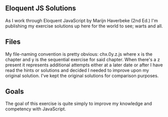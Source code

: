 ## Eloquent JS Solutions

As I work through Eloquent JavaScript by Marijn Haverbeke (2nd Ed.) I'm publishing my exercise solutions up here for the world to see; warts and all. 

## Files

My file-naming convention is pretty obvious: chx.0y.z.js where x is the chapter and y is the sequential exercise for said chapter. When there's a z present it represents additional attempts either at a later date or after I have read the hints or solutions and decided I needed to improve upon my original solution. I've kept the original solutions for comparison purposes.

## Goals

The goal of this exercise is quite simply to improve my knowledge and competency with JavaScript. 